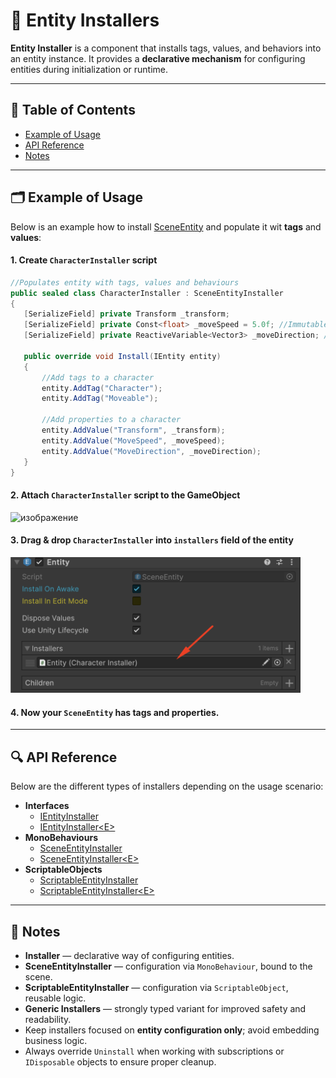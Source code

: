 # 🧩 Entity Installers

**Entity Installer** is a component that installs tags, values, and behaviors into an entity instance. It provides a
**declarative mechanism** for configuring entities during initialization or runtime.

---

## 📑 Table of Contents

- [Example of Usage](#-example-of-usage)
- [API Reference](#-api-reference)
- [Notes](#-notes)

---

## 🗂 Example of Usage

Below is an example how to install [SceneEntity](../Entities/SceneEntity.md) and populate it wit **tags** and 
**values**:

#### 1. Create `CharacterInstaller` script

 ```csharp
//Populates entity with tags, values and behaviours
public sealed class CharacterInstaller : SceneEntityInstaller
{
    [SerializeField] private Transform _transform;
    [SerializeField] private Const<float> _moveSpeed = 5.0f; //Immutable variable
    [SerializeField] private ReactiveVariable<Vector3> _moveDirection; //Mutable variable with subscription

    public override void Install(IEntity entity)
    {
        //Add tags to a character
        entity.AddTag("Character");
        entity.AddTag("Moveable");

        //Add properties to a character
        entity.AddValue("Transform", _transform);
        entity.AddValue("MoveSpeed", _moveSpeed);
        entity.AddValue("MoveDirection", _moveDirection);
    }
}
```

#### 2. Attach `CharacterInstaller` script to the GameObject

<img width="464" height="153" alt="изображение" src="https://github.com/user-attachments/assets/1967b1d8-b6b7-41c7-85db-5d6935f6443e" />

#### 3. Drag & drop `CharacterInstaller` into `installers` field of the entity

<img width="464" height="" alt="изображение" src="../../Images/SceneEntity%20Attach%20Installer.png" />

#### 4. Now your `SceneEntity` has tags and properties.

---

## 🔍 API Reference

Below are the different types of installers depending on the usage scenario:

- **Interfaces**
    - [IEntityInstaller](IEntityInstaller.md) <!-- + -->
    - [IEntityInstaller&lt;E&gt;](IEntityInstaller%601.md) <!-- + -->
- **MonoBehaviours**
    - [SceneEntityInstaller](SceneEntityInstaller.md) <!-- + -->
    - [SceneEntityInstaller&lt;E&gt;](SceneEntityInstaller%601.md) <!-- + -->
- **ScriptableObjects**
    - [ScriptableEntityInstaller](ScriptableEntityInstaller.md) <!-- + -->
    - [ScriptableEntityInstaller&lt;E&gt;](ScriptableEntityInstaller%601.md) <!-- + -->

---

## 📝 Notes

- **Installer** — declarative way of configuring entities.
- **SceneEntityInstaller** — configuration via `MonoBehaviour`, bound to the scene.
- **ScriptableEntityInstaller** — configuration via `ScriptableObject`, reusable logic.
- **Generic Installers** — strongly typed variant for improved safety and readability.
- Keep installers focused on **entity configuration only**; avoid embedding business logic.
- Always override `Uninstall` when working with subscriptions or `IDisposable` objects to ensure proper cleanup.  

